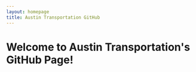 ```yaml
---
layout: homepage
title: Austin Transportation GitHub
---
```


# Welcome to Austin Transportation's GitHub Page!


